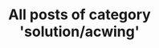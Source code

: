 ---
layout: archive
which_category: solution acwing
title: All posts of category 'solution/acwing'
---